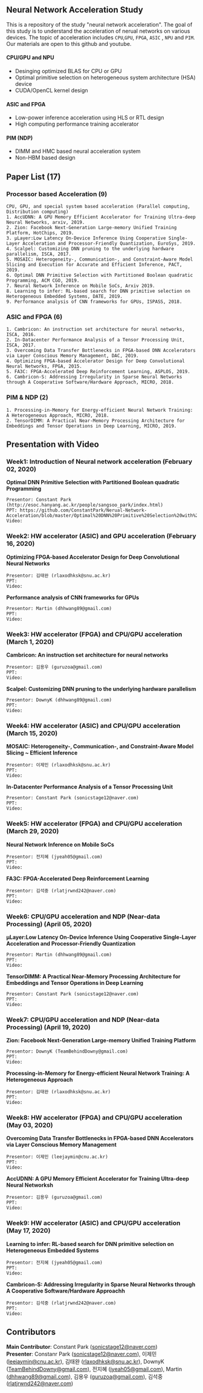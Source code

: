 ## Neural Network Acceleration Study
This is a repository of the study "neural network acceleration". The goal of this study is to understand the acceleration of nerual networks on various devices. The topic of acceleration includes `CPU`,`GPU`, `FPGA`, `ASIC` , `NPU` and `PIM`. Our materials are open to this github and youtube.

#### CPU/GPU and NPU
- Desinging optimized BLAS for CPU or GPU
- Optimal primitive selection on heterogeneous system architecture (HSA) device
- CUDA/OpenCL kernel design

#### ASIC and FPGA
- Low-power inference acceleration using HLS or RTL design
- High computing performance training accelerator

#### PIM (NDP)
- DIMM and HMC based neural acceleration system
- Non-HBM based design

## Paper List (17)
### Processor based Acceleration (9)
	CPU, GPU, and special system based acceleration (Parallel computing, Distribution computing)
	1. AccUDNN: A GPU Memory Efficient Accelerator for Training Ultra-deep Neural Networks, arxiv, 2019.
	2. Zion: Facebook Next-Generation Large-memory Unified Training Platform, HotChips, 2019.
	3. µLayer:Low Latency On-Device Inference Using Cooperative Single-Layer Acceleration and Processor-Friendly Quantization, EuroSys, 2019.
	4. Scalpel: Customizing DNN pruning to the underlying hardware parallelism, ISCA, 2017.
	5. MOSAIC: Heterogeneity-, Communication-, and Constraint-Aware Model Slicing and Execution for Accurate and Efficient Inference, PACT, 2019.
	6. Optimal DNN Primitive Selection with Partitioned Boolean quadratic Programming, ACM CGO, 2019.
	7. Neural Network Inference on Mobile SoCs, Arxiv 2019.
	8. Learning to infer: RL-based search for DNN primitive selection on Heterogeneous Embedded Systems, DATE, 2019.
	9. Performance analysis of CNN frameworks for GPUs, ISPASS, 2018.
  

### ASIC and FPGA (6)
	1. Cambricon: An instruction set architecture for neural networks, ISCA, 2016.
	2. In-Datacenter Performance Analysis of a Tensor Processing Unit, ISCA, 2017.
	3. Overcoming Data Transfer Bottlenecks in FPGA-based DNN Accelerators via Layer Conscious Memory Management, DAC, 2019.
	4. Optimizing FPGA-based Accelerator Design for Deep Convolutional Neural Networks, FPGA, 2015.
	5. FA3C: FPGA-Accelerated Deep Reinforcement Learning, ASPLOS, 2019.
	6. Cambricon-S: Addressing Irregularity in Sparse Neural Networks through A Cooperative Software/Hardware Approach, MICRO, 2018.
### PIM & NDP (2)
	1. Processing-in-Memory for Energy-efficient Neural Network Training: A Heterogeneous Approach, MICRO, 2018.
	2. TensorDIMM: A Practical Near-Memory Processing Architecture for Embeddings and Tensor Operations in Deep Learning, MICRO, 2019.

   
## Presentation with Video
### Week1: Introduction of Neural network acceleration (February 02, 2020)
**Optimal DNN Primitive Selection with Partitioned Boolean quadratic Programming**  

	Presentor: Constant Park (http://esoc.hanyang.ac.kr/people/sangsoo_park/index.html)  
	PPT: https://github.com/ConstantPark/Nerual-Network-Acceleration/blob/master/Optimal%20DNN%20Primitive%20Selection%20with%20Partitioned%20Boolean%20Quadratic%20Programming.pdf   
	Video:   

  

### Week2: HW accelerator (ASIC) and GPU acceleration  (February 16, 2020)
**Optimizing FPGA-based Accelerator Design for Deep Convolutional Neural Networks**  

	Presentor: 김태완 (rlaxodhksk@snu.ac.kr)  
	PPT:   
	Video:   

**Performance analysis of CNN frameworks for GPUs**  

	Presentor: Martin (dhhwang89@gmail.com)
	PPT:   
	Video:   


### Week3: HW accelerator (FPGA) and CPU/GPU acceleration (March 1, 2020)
**Cambricon: An instruction set architecture for neural networks**  

	Presentor: 김용우 (guruzoa@gmail.com)
	PPT:   
	Video:   
	
**Scalpel: Customizing DNN pruning to the underlying hardware parallelism**  

	Presentor: DownyK (dhhwang89@gmail.com)  
	PPT:   
	Video:   

### Week4: HW accelerator (ASIC) and CPU/GPU acceleration (March 15, 2020)
**MOSAIC: Heterogeneity-, Communication-, and Constraint-Aware Model Slicing ~ Efficient Inference**  
	
	Presentor: 이제민 (rlaxodhksk@snu.ac.kr)  
	PPT:   
	Video:   

**In-Datacenter Performance Analysis of a Tensor Processing Unit**    
	
	Presentor: Constant Park (sonicstage12@naver.com)
	PPT:   
	Video:   

### Week5: HW accelerator (FPGA) and CPU/GPU acceleration (March 29, 2020)
**Neural Network Inference on Mobile SoCs**   
	
	Presentor: 전지혜 (jyeah05@gmail.com)  
	PPT:   
	Video:   

**FA3C: FPGA-Accelerated Deep Reinforcement Learning**    
	
	Presentor: 김석중 (rlatjrwnd242@naver.com)  
	PPT:   
	Video:   

### Week6: CPU/GPU acceleration and NDP (Near-data Processing) (April 05, 2020)
**µLayer:Low Latency On-Device Inference Using Cooperative Single-Layer Acceleration and Processor-Friendly Quantization**   
	
	Presentor: Martin (dhhwang89@gmail.com)  
	PPT:   
	Video:   

**TensorDIMM: A Practical Near-Memory Processing Architecture for Embeddings and Tensor Operations in Deep Learning**    
	
	Presentor: Constant Park (sonicstage12@naver.com)
	PPT:   
	Video:   

### Week7: CPU/GPU acceleration and NDP (Near-data Processing) (April 19, 2020)
**Zion: Facebook Next-Generation Large-memory Unified Training Platform**   
	
	Presentor: DownyK (TeamBehindDowny@gmail.com)
	PPT:   
	Video:   

**Processing-in-Memory for Energy-efficient Neural Network Training: A Heterogeneous Approach**    
	
	Presentor: 김태완 (rlaxodhksk@snu.ac.kr)  
	PPT:   
	Video:   

### Week8: HW accelerator (FPGA) and CPU/GPU acceleration (May 03, 2020)
**Overcoming Data Transfer Bottlenecks in FPGA-based DNN Accelerators via Layer Conscious Memory Management**   
	
	Presentor: 이제민 (leejaymin@cnu.ac.kr)
	PPT:   
	Video:   

**AccUDNN: A GPU Memory Efficient Accelerator for Training Ultra-deep Neural Networksh**    
	
	Presentor: 김용우 (guruzoa@gmail.com)  
	PPT:   
	Video:   

### Week9: HW accelerator (ASIC) and CPU/GPU acceleration (May 17, 2020)
**Learning to infer: RL-based search for DNN primitive selection on Heterogeneous Embedded Systems**   
	
	Presentor: 전지혜 (jyeah05@gmail.com)
	PPT:   
	Video:   

**Cambricon-S: Addressing Irregularity in Sparse Neural Networks through A Cooperative Software/Hardware Approachh**    
	
	Presentor: 김석중 (rlatjrwnd242@naver.com)  
	PPT:   
	Video:   
	
## Contributors
**Main Contributor**: Constant Park (sonicstage12@naver.com)  
**Presenter**: Constanr Park (sonicstage12@naver.com), 이제민 (leejaymin@cnu.ac.kr), 김태완 (rlaxodhksk@snu.ac.kr), DownyK (TeamBehindDowny@gmail.com), 전지혜 (jyeah05@gmail.com), Martin (dhhwang89@gmail.com), 김용우 (guruzoa@gmail.com), 김석중 (rlatjrwnd242@naver.com)

